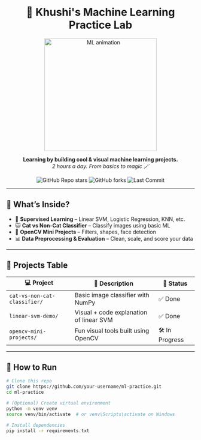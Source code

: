 <h1 align="center">
  🧠 Khushi's Machine Learning Practice Lab
</h1>

<p align="center">
  <img src="https://media.giphy.com/media/SWoSkN6DxTszqIKEqv/giphy.gif" width="300" alt="ML animation" />
</p>

<p align="center">
  <b>Learning by building cool & visual machine learning projects.</b><br>
  <i>2 hours a day. From basics to magic 🪄</i>
</p>

<p align="center">
  <img alt="GitHub Repo stars" src="https://img.shields.io/github/stars/Khusheyy/ml-practice?style=social">
  <img alt="GitHub forks" src="https://img.shields.io/github/forks/Khusheyye/ml-practice?style=social">
  <img alt="Last Commit" src="https://img.shields.io/github/last-commit/Khusheyy/ml-practice">
</p>

---

## 🧠 What’s Inside?

- 🧮 **Supervised Learning** – Linear SVM, Logistic Regression, KNN, etc.
- 🐱 **Cat vs Non-Cat Classifier** – Classify images using basic ML
- 🎥 **OpenCV Mini Projects** – Filters, shapes, face detection
- 📊 **Data Preprocessing & Evaluation** – Clean, scale, and score your data

---

## 🧪 Projects Table

| 💻 Project                            | 📄 Description                                 | 📌 Status     |
|--------------------------------------|------------------------------------------------|---------------|
| `cat-vs-non-cat-classifier/`         | Basic image classifier with NumPy              | ✅ Done        |
| `linear-svm-demo/`                   | Visual + code explanation of linear SVM        | ✅ Done
| `opencv-mini-projects/`             | Fun visual tools built using OpenCV            | 🛠 In Progress |

---

## 🚀 How to Run

```bash
# Clone this repo
git clone https://github.com/your-username/ml-practice.git
cd ml-practice

# (Optional) Create virtual environment
python -m venv venv
source venv/bin/activate  # or venv\Scripts\activate on Windows

# Install dependencies
pip install -r requirements.txt
